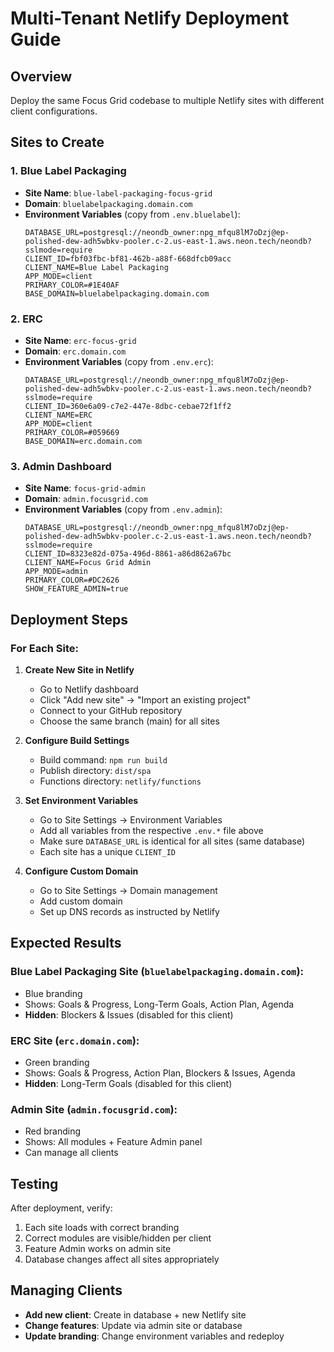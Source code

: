 # Multi-Tenant Netlify Deployment Guide

## Overview
Deploy the same Focus Grid codebase to multiple Netlify sites with different client configurations.

## Sites to Create

### 1. Blue Label Packaging
- **Site Name**: `blue-label-packaging-focus-grid`
- **Domain**: `bluelabelpackaging.domain.com`
- **Environment Variables** (copy from `.env.bluelabel`):
  ```
  DATABASE_URL=postgresql://neondb_owner:npg_mfqu8lM7oDzj@ep-polished-dew-adh5wbkv-pooler.c-2.us-east-1.aws.neon.tech/neondb?sslmode=require
  CLIENT_ID=fbf03fbc-bf81-462b-a88f-668dfcb09acc
  CLIENT_NAME=Blue Label Packaging
  APP_MODE=client
  PRIMARY_COLOR=#1E40AF
  BASE_DOMAIN=bluelabelpackaging.domain.com
  ```

### 2. ERC
- **Site Name**: `erc-focus-grid`
- **Domain**: `erc.domain.com`
- **Environment Variables** (copy from `.env.erc`):
  ```
  DATABASE_URL=postgresql://neondb_owner:npg_mfqu8lM7oDzj@ep-polished-dew-adh5wbkv-pooler.c-2.us-east-1.aws.neon.tech/neondb?sslmode=require
  CLIENT_ID=360e6a09-c7e2-447e-8dbc-cebae72f1ff2
  CLIENT_NAME=ERC
  APP_MODE=client
  PRIMARY_COLOR=#059669
  BASE_DOMAIN=erc.domain.com
  ```

### 3. Admin Dashboard
- **Site Name**: `focus-grid-admin`
- **Domain**: `admin.focusgrid.com`
- **Environment Variables** (copy from `.env.admin`):
  ```
  DATABASE_URL=postgresql://neondb_owner:npg_mfqu8lM7oDzj@ep-polished-dew-adh5wbkv-pooler.c-2.us-east-1.aws.neon.tech/neondb?sslmode=require
  CLIENT_ID=8323e82d-075a-496d-8861-a86d862a67bc
  CLIENT_NAME=Focus Grid Admin
  APP_MODE=admin
  PRIMARY_COLOR=#DC2626
  SHOW_FEATURE_ADMIN=true
  ```

## Deployment Steps

### For Each Site:

1. **Create New Site in Netlify**
   - Go to Netlify dashboard
   - Click "Add new site" → "Import an existing project"
   - Connect to your GitHub repository
   - Choose the same branch (main) for all sites

2. **Configure Build Settings**
   - Build command: `npm run build`
   - Publish directory: `dist/spa`
   - Functions directory: `netlify/functions`

3. **Set Environment Variables**
   - Go to Site Settings → Environment Variables
   - Add all variables from the respective `.env.*` file above
   - Make sure `DATABASE_URL` is identical for all sites (same database)
   - Each site has a unique `CLIENT_ID`

4. **Configure Custom Domain**
   - Go to Site Settings → Domain management
   - Add custom domain
   - Set up DNS records as instructed by Netlify

## Expected Results

### Blue Label Packaging Site (`bluelabelpackaging.domain.com`):
- Blue branding
- Shows: Goals & Progress, Long-Term Goals, Action Plan, Agenda
- **Hidden**: Blockers & Issues (disabled for this client)

### ERC Site (`erc.domain.com`):
- Green branding  
- Shows: Goals & Progress, Action Plan, Blockers & Issues, Agenda
- **Hidden**: Long-Term Goals (disabled for this client)

### Admin Site (`admin.focusgrid.com`):
- Red branding
- Shows: All modules + Feature Admin panel
- Can manage all clients

## Testing

After deployment, verify:
1. Each site loads with correct branding
2. Correct modules are visible/hidden per client
3. Feature Admin works on admin site
4. Database changes affect all sites appropriately

## Managing Clients

- **Add new client**: Create in database + new Netlify site
- **Change features**: Update via admin site or database
- **Update branding**: Change environment variables and redeploy
